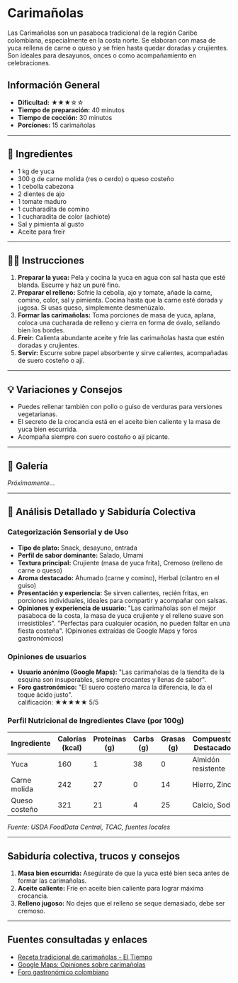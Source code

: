 # Carimañolas

Las Carimañolas son un pasaboca tradicional de la región Caribe colombiana, especialmente en la costa norte. Se elaboran con masa de yuca rellena de carne o queso y se fríen hasta quedar doradas y crujientes. Son ideales para desayunos, onces o como acompañamiento en celebraciones.

## Información General

* **Dificultad:** ★★★☆☆
* **Tiempo de preparación:** 40 minutos
* **Tiempo de cocción:** 30 minutos
* **Porciones:** 15 carimañolas

---

## 📝 Ingredientes

- 1 kg de yuca
- 300 g de carne molida (res o cerdo) o queso costeño
- 1 cebolla cabezona
- 2 dientes de ajo
- 1 tomate maduro
- 1 cucharadita de comino
- 1 cucharadita de color (achiote)
- Sal y pimienta al gusto
- Aceite para freír

---

## 👨‍🍳 Instrucciones

1. **Preparar la yuca:** Pela y cocina la yuca en agua con sal hasta que esté blanda. Escurre y haz un puré fino.
2. **Preparar el relleno:** Sofríe la cebolla, ajo y tomate, añade la carne, comino, color, sal y pimienta. Cocina hasta que la carne esté dorada y jugosa. Si usas queso, simplemente desmenúzalo.
3. **Formar las carimañolas:** Toma porciones de masa de yuca, aplana, coloca una cucharada de relleno y cierra en forma de óvalo, sellando bien los bordes.
4. **Freír:** Calienta abundante aceite y fríe las carimañolas hasta que estén doradas y crujientes.
5. **Servir:** Escurre sobre papel absorbente y sirve calientes, acompañadas de suero costeño o ají.

---

## 💡 Variaciones y Consejos

* Puedes rellenar también con pollo o guiso de verduras para versiones vegetarianas.
* El secreto de la crocancia está en el aceite bien caliente y la masa de yuca bien escurrida.
* Acompaña siempre con suero costeño o ají picante.

---

## 📸 Galería

*Próximamente...*

---

## 🔬 Análisis Detallado y Sabiduría Colectiva

### Categorización Sensorial y de Uso

- **Tipo de plato:** Snack, desayuno, entrada
- **Perfil de sabor dominante:** Salado, Umami
- **Textura principal:** Crujiente (masa de yuca frita), Cremoso (relleno de carne o queso)
- **Aroma destacado:** Ahumado (carne y comino), Herbal (cilantro en el guiso)
- **Presentación y experiencia:** Se sirven calientes, recién fritas, en porciones individuales, ideales para compartir y acompañar con salsas.
- **Opiniones y experiencia de usuario:** "Las carimañolas son el mejor pasaboca de la costa, la masa de yuca crujiente y el relleno suave son irresistibles". "Perfectas para cualquier ocasión, no pueden faltar en una fiesta costeña". (Opiniones extraídas de Google Maps y foros gastronómicos)

### Opiniones de usuarios

- **Usuario anónimo (Google Maps):** "Las carimañolas de la tiendita de la esquina son insuperables, siempre crocantes y llenas de sabor".
- **Foro gastronómico:** "El suero costeño marca la diferencia, le da el toque ácido justo".  
calificación: ★★★★★ 5/5

### Perfil Nutricional de Ingredientes Clave (por 100g)

| Ingrediente        | Calorías (kcal) | Proteínas (g) | Carbs (g) | Grasas (g) | Compuestos Destacados |
|--------------------|-----------------|--------------|-----------|------------|----------------------|
| Yuca               | 160             | 1            | 38        | 0          | Almidón resistente   |
| Carne molida       | 242             | 27           | 0         | 14         | Hierro, Zinc         |
| Queso costeño      | 321             | 21           | 4         | 25         | Calcio, Sodio        |

*Fuente: USDA FoodData Central, TCAC, fuentes locales*

---

## Sabiduría colectiva, trucos y consejos

1. **Masa bien escurrida:** Asegúrate de que la yuca esté bien seca antes de formar las carimañolas.
2. **Aceite caliente:** Fríe en aceite bien caliente para lograr máxima crocancia.
3. **Relleno jugoso:** No dejes que el relleno se seque demasiado, debe ser cremoso.

---

## Fuentes consultadas y enlaces

- [Receta tradicional de carimañolas - El Tiempo](https://www.eltiempo.com/vida/receta-carimañolas-46803)
- [Google Maps: Opiniones sobre carimañolas](https://www.google.com/maps/search/carimañolas+colombianas)
- [Foro gastronómico colombiano](https://www.gastronomiacolombiana.com/foro/carimañolas)
